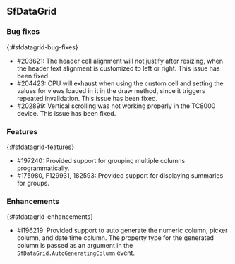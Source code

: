 ## SfDataGrid

### Bug fixes
{:#sfdatagrid-bug-fixes}

* \#203621: The header cell alignment will not justify after resizing, when the header text alignment is customized to left or right. This issue has been fixed.
* \#204423: CPU will exhaust when using the custom cell and setting the values for views loaded in it in the draw method, since it triggers repeated invalidation. This issue has been fixed.
* \#202899: Vertical scrolling was not working properly in the TC8000 device. This issue has been fixed.

### Features
{:#sfdatagrid-features}

* \#197240: Provided support for grouping multiple columns programmatically.
* \#175980, F129931, 182593: Provided support for displaying summaries for groups.

### Enhancements
{:#sfdatagrid-enhancements}

* \#I196219: Provided support to auto generate the numeric column, picker column, and date time column. The property type for the generated column is passed as an argument in the `SfDataGrid.AutoGeneratingColumn` event. 